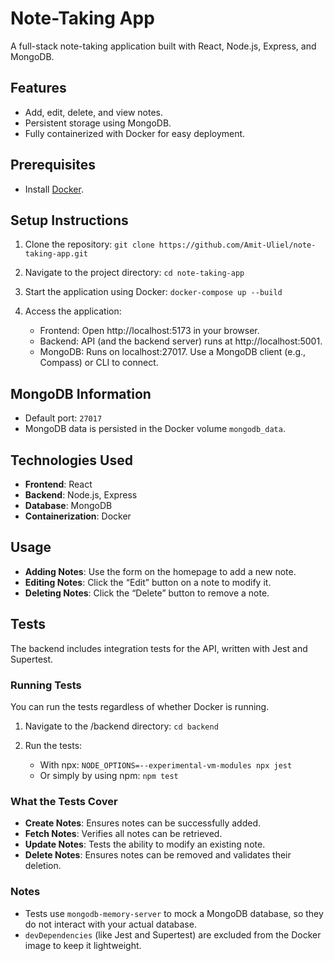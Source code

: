 # Note-Taking App

A full-stack note-taking application built with React, Node.js, Express, and MongoDB.

## Features
- Add, edit, delete, and view notes.
- Persistent storage using MongoDB.
- Fully containerized with Docker for easy deployment.

## Prerequisites
- Install [Docker](https://www.docker.com/).

## Setup Instructions
1. Clone the repository:
   `git clone https://github.com/Amit-Uliel/note-taking-app.git`

2. Navigate to the project directory:
    `cd note-taking-app`
    
3.	Start the application using Docker:
    `docker-compose up --build`

4.	Access the application:
	- Frontend: Open http://localhost:5173 in your browser.
	- Backend: API (and the backend server) runs at http://localhost:5001.
	- MongoDB: Runs on localhost:27017. Use a MongoDB client (e.g., Compass) or CLI to connect.

## MongoDB Information
- Default port: `27017`
- MongoDB data is persisted in the Docker volume `mongodb_data`.

## Technologies Used
- **Frontend**: React
- **Backend**: Node.js, Express
- **Database**: MongoDB
- **Containerization**: Docker

## Usage
- **Adding Notes**: Use the form on the homepage to add a new note.
- **Editing Notes**: Click the “Edit” button on a note to modify it.
- **Deleting Notes**: Click the “Delete” button to remove a note.

## Tests
The backend includes integration tests for the API, written with Jest and Supertest.

### Running Tests
You can run the tests regardless of whether Docker is running.

1. Navigate to the /backend directory:
    `cd backend`

2. Run the tests:
    - With npx: `NODE_OPTIONS=--experimental-vm-modules npx jest`
    - Or simply by using npm: `npm test`

### What the Tests Cover
- **Create Notes**: Ensures notes can be successfully added.
- **Fetch Notes**: Verifies all notes can be retrieved.
- **Update Notes**: Tests the ability to modify an existing note.
- **Delete Notes**: Ensures notes can be removed and validates their deletion.

### Notes
- Tests use `mongodb-memory-server` to mock a MongoDB database, so they do not interact with your actual database.
- `devDependencies` (like Jest and Supertest) are excluded from the Docker image to keep it lightweight.